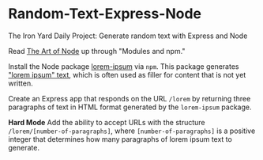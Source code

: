 # Random-Text-Express-Node
The Iron Yard Daily Project: Generate random text with Express and Node

Read [The Art of Node](https://github.com/maxogden/art-of-node) up through "Modules and npm."

Install the Node package [lorem-ipsum](https://www.npmjs.com/package/lorem-ipsum) via `npm`. This package generates ["lorem ipsum" text](https://en.wikipedia.org/wiki/Lorem_ipsum), which is often used as filler for content that is not yet written.

Create an Express app that responds on the URL `/lorem` by returning three paragraphs of text in HTML format generated by the `lorem-ipsum` package.

**Hard Mode**
Add the ability to accept URLs with the structure `/lorem/[number-of-paragraphs]`, where `[number-of-paragraphs]` is a positive integer that determines how many paragraphs of lorem ipsum text to generate.
